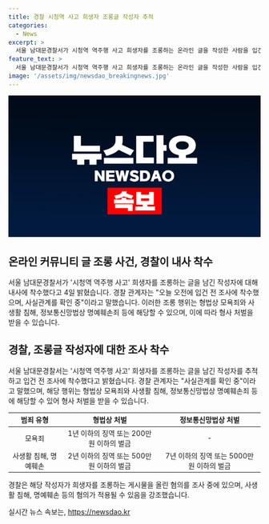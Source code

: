 ```yaml
---
title: 경찰 시청역 사고 희생자 조롱글 작성자 추적
categories:
  - News
excerpt: >
  서울 남대문경찰서가 시청역 역주행 사고 희생자를 조롱하는 온라인 글을 작성한 사람을 입건 전 조사에 착수했다고 4일 밝혔다. 해당 글은 희생자를 모욕하고, 사람들의 슬픔을 조롱하는 내용이 포함돼 있었다. 경찰은 형사 처벌이 가능하다며, 이러한 행위에 대해 엄중히 대응할 예정이라고 밝혔다. 사람들은 온라인에서의 도덕적인 행동에 대해 더욱 주의를 기울일 필요가 있을 것으로 보인다.
feature_text: >
  서울 남대문경찰서가 시청역 역주행 사고 희생자를 조롱하는 온라인 글을 작성한 사람을 입건 전 조사에 착수했다고 4일 밝혔다. 해당 글은 희생자를 모욕하고, 사람들의 슬픔을 조롱하는 내용이 포함돼 있었다. 경찰은 형사 처벌이 가능하다며, 이러한 행위에 대해 엄중히 대응할 예정이라고 밝혔다. 사람들은 온라인에서의 도덕적인 행동에 대해 더욱 주의를 기울일 필요가 있을 것으로 보인다.
image: '/assets/img/newsdao_breakingnews.jpg'
---
```


<p><img src="/assets/img/newsdao_breakingnews.jpg" alt="ranknews 속보" /></p>

<h2 data-ke-size="size26">온라인 커뮤니티 글 조롱 사건, 경찰이 내사 착수</h2>

<p data-ke-size="size16">서울 남대문경찰서가 '시청역 역주행 사고' 희생자를 조롱하는 글을 남긴 작성자에 대해 내사에 착수했다고 4일 밝혔습니다. 경찰 관계자는 "오늘 오전에 입건 전 조사에 착수했으며, 사실관계를 확인 중"이라고 말했습니다. 이러한 조롱 행위는 형법상 모욕죄와 사생활 침해, 정보통신망법상 명예훼손죄 등에 해당할 수 있으며, 이에 따라 형사 처벌을 받을 수 있습니다.</p>

<h2 data-ke-size="size26">경찰, 조롱글 작성자에 대한 조사 착수</h2>

<p data-ke-size="size16">서울 남대문경찰서는 '시청역 역주행 사고' 희생자를 조롱하는 글을 남긴 작성자를 추적하고 입건 전 조사에 착수했다고 밝혔습니다. 경찰 관계자는 "사실관계를 확인 중"이라고 말했으며, 해당 행위는 형법상 모욕죄와 사생활 침해, 정보통신망법상 명예훼손죄 등에 해당할 수 있어 형사 처벌을 받을 수 있습니다.</p>

<table>
<thead>
<tr>
<th style="text-align: center;">범죄 유형</th>
<th style="text-align: center;">형법상 처벌</th>
<th style="text-align: center;">정보통신망법상 처벌</th>
</tr>
</thead>
<tbody>
<tr>
<td style="text-align: center; height: 17px;">모욕죄</td>
<td style="text-align: center; height: 17px;">1년 이하의 징역 또는 200만 원 이하의 벌금</td>
<td style="text-align: center; height: 17px;">-</td>
</tr>
<tr>
<td style="text-align: center; height: 17px;">사생활 침해, 명예훼손</td>
<td style="text-align: center; height: 17px;">2년 이하의 징역 또는 500만 원 이하의 벌금</td>
<td style="text-align: center; height: 17px;">7년 이하의 징역 또는 5000만 원 이하의 벌금</td>
</tr>
</tbody>
</table>

<p data-ke-size="size16">경찰은 해당 작성자가 희생자를 조롱하는 게시물을 올린 혐의를 조사 중에 있으며, 사생활 침해, 명예훼손 등의 혐의가 적용될 수 있음을 강조했습니다.</p>
실시간 뉴스 속보는, <a href="https://newsdao.kr" rel="dofollow">https://newsdao.kr</a>


